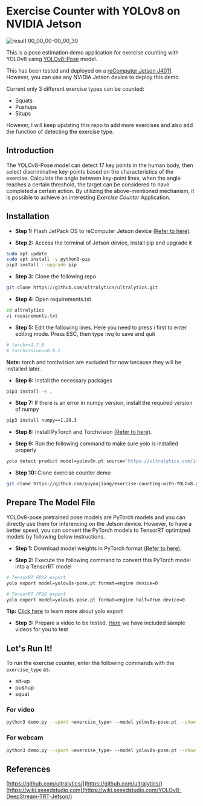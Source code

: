 # Exercise Counter with YOLOv8 on NVIDIA Jetson

![result 00_00_00-00_00_30](https://github.com/yuyoujiang/exercise-counting-with-YOLOv8/assets/76863444/d5657aa5-5a61-4451-9adb-7f9fbd395a13)

This is a pose estimation demo application for exercise counting with YOLOv8 using [YOLOv8-Pose](https://docs.ultralytics.com/tasks/pose) model. 

This has been tested and deployed on a [reComputer Jetson J4011](https://www.seeedstudio.com/reComputer-J4011-p-5585.html?queryID=7e0c2522ee08fd79748dfc07645fdd96&objectID=5585&indexName=bazaar_retailer_products). However, you can use any NVIDIA Jetson device to deploy this demo.

Current only 3 different exercise types can be counted:

- Squats
- Pushups
- Situps

However, I will keep updating this repo to add more exercises and also add the function of detecting the exercise type.

## Introduction

The YOLOv8-Pose model can detect 17 key points in the human body, then select discriminative key-points based on the characteristics of the exercise. 
Calculate the angle between key-point lines, when the angle reaches a certain threshold, the target can be considered to have completed a certain action.
By utilizing the above-mentioned mechanism, it is possible to achieve an interesting *Exercise Counter* Application.

## Installation

- **Step 1:** Flash JetPack OS to reComputer Jetson device [(Refer to here)](https://wiki.seeedstudio.com/reComputer_J4012_Flash_Jetpack/).

- **Step 2:** Access the terminal of Jetson device, install pip and upgrade it

```sh
sudo apt update
sudo apt install -y python3-pip
pip3 install --upgrade pip
```

- **Step 3:** Clone the following repo

```sh
git clone https://github.com/ultralytics/ultralytics.git
```

- **Step 4:** Open requirements.txt

```sh
cd ultralytics
vi requirements.txt
```

- **Step 5:** Edit the following lines. Here you need to press i first to enter editing mode. Press ESC, then type :wq to save and quit

```sh
# torch>=1.7.0
# torchvision>=0.8.1
```

**Note:** torch and torchvision are excluded for now because they will be installed later.

- **Step 6:** Install the necessary packages

```sh
pip3 install -e .
```

- **Step 7:** If there is an error in numpy version, install the required version of numpy

```sh
pip3 install numpy==1.20.3
```

- **Step 8:** Install PyTorch and Torchvision [(Refer to here)](https://wiki.seeedstudio.com/YOLOv8-DeepStream-TRT-Jetson/#install-pytorch-and-torchvision).

- **Step 9:** Run the following command to make sure yolo is installed properly

```sh
yolo detect predict model=yolov8n.pt source='https://ultralytics.com/images/bus.jpg' 
```

- **Step 10:** Clone exercise counter demo

```sh
git clone https://github.com/yuyoujiang/exercise-counting-with-YOLOv8.git
```

## Prepare The Model File

YOLOv8-pose pretrained pose models are PyTorch models and you can directly use them for inferencing on the Jetson device. However, to have a better speed, you can convert the PyTorch models to TensorRT optimized models by following below instructions.

- **Step 1:** Download model weights in PyTorch format [(Refer to here)](https://docs.ultralytics.com/tasks/pose/#models).

- **Step 2:** Execute the following command to convert this PyTorch model into a TensorRT model 

```sh
# TensorRT FP32 export
yolo export model=yolov8s-pose.pt format=engine device=0

# TensorRT FP16 export
yolo export model=yolov8s-pose.pt format=engine half=True device=0
```

**Tip:** [Click here](https://docs.ultralytics.com/modes/export) to learn more about yolo export 

- **Step 3:** Prepare a video to be tested. [Here]() we have included sample videos for you to test

## Let's Run It!

To run the exercise counter, enter the following commands with the `exercise_type` as:

- sit-up
- pushup
- squat

### For video 

```sh
python3 demo.py --sport <exercise_type> --model yolov8s-pose.pt --show True --input <path_to_your_video>
```

### For webcam

```sh
python3 demo.py --sport <exercise_type> --model yolov8s-pose.pt --show True --input 0
```

## References

[https://github.com/ultralytics/](https://github.com/ultralytics/)  
[https://wiki.seeedstudio.com](https://wiki.seeedstudio.com/YOLOv8-DeepStream-TRT-Jetson/)
